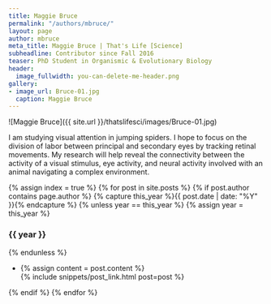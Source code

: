 ```yaml
---
title: Maggie Bruce
permalink: "/authors/mbruce/"
layout: page
author: mbruce
meta_title: Maggie Bruce | That's Life [Science]
subheadline: Contributor since Fall 2016
teaser: PhD Student in Organismic & Evolutionary Biology
header:
  image_fullwidth: you-can-delete-me-header.png
gallery:
- image_url: Bruce-01.jpg
  caption: Maggie Bruce
---
```


![Maggie Bruce]({{ site.url }}/thatslifesci/images/Bruce-01.jpg)

I am studying visual attention in jumping spiders. I hope to focus on the division of labor between principal and secondary eyes by tracking retinal movements. My research will help reveal the connectivity between the activity of a visual stimulus, eye activity, and neural activity involved with an animal navigating a complex environment.

{% assign index = true %}
{% for post in site.posts %}
{% if post.author contains page.author %}
{% capture this_year %}{{ post.date | date: "%Y" }}{% endcapture %}
{% unless year == this_year %}
{% assign year = this_year %}
<h3>{{ year }}</h3>
{% endunless %}
<ul style="list-style-type:disc">
 <li> 
 {% assign content = post.content %} 
 <article>
 {% include snippets/post_link.html post=post %}
 </article>
 </li>
</ul>
{% endif %}
{% endfor %}
